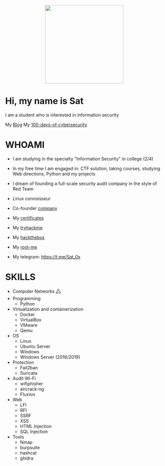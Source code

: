 <div id="header" align="center">
  <img src="https://media.giphy.com/media/v1.Y2lkPTc5MGI3NjExYjc2NmQ4YzZjZTg5NDQ4YTQ5YTMwMzAxM2RhZWNiM2JkZjYzMGIxNSZlcD12MV9pbnRlcm5hbF9naWZzX2dpZklkJmN0PWc/UFGj6EYw5JhMQ/giphy.gif" width="250"/>
</div>

# Hi, my name is Sat
  I am a student who is interested in information security
  
  My [Blog](https://t.me/Black_Vespe)
  My [100-days-of-cybersecurity](https://github.com/Sat-0x/100-days-of-Information-Security)
# WHOAMI
- I am studying in the specialty "Information Security" in college (2/4)

- In my free time I am engaged in: CTF solution, taking courses, studying Web directions, Python and my projects

- I dream of founding a full-scale security audit company in the style of Red Team

- Linux connoisseur

- Co-founder [company](https://github.com/Vespe-Killers)

- My [certificates](https://github.com/Sat-0x/Portfolio)

- My [tryhackme](https://tryhackme.com/profile)

- My [hackthebox](https://app.hackthebox.com/profile/1438096)

- My [root-me](https://www.root-me.org/Sat)

- My telegram: https://t.me/Sat_0x


# SKILLS
- Computer Networks 🖧
- Programming 
   - Python
- Virtualization and containerization
   - Docker
   - VirtualBox
   - VMware
   - Qemu
 - OS
    - Linux
    - Ubuntu Server
    - Windows
    - Windows Server (2016/2019)
- Protection
    - Fail2ban
    - Suricata
- Audit Wi-Fi
  - wifiphisher
  - aircrack-ng
  - Fluxion
- Web
  - LFI
  - RFI
  - SSRF
  - XSS
  - HTML Injection
  - SQL Injection
- Tools
  - Nmap
  - burpsuite
  - hashcat
  - ghidra



<!---
Sat-0x/Sat-0x is a ✨ special ✨ repository because its `README.md` (this file) appears on your GitHub profile.
You can click the Preview link to take a look at your changes.
--->
